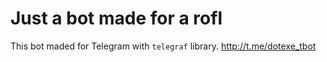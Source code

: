 # Just a bot made for a rofl
This bot maded for Telegram with `telegraf` library. http://t.me/dotexe_tbot
